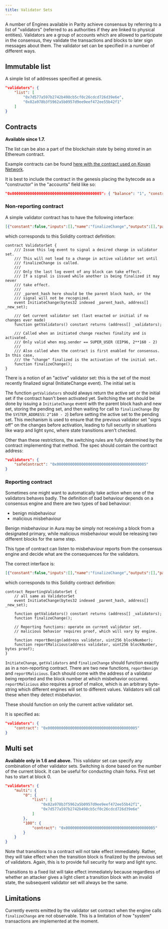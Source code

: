 ```yaml
---
title: Validator Sets
---
```


A number of Engines available in Parity achieve consensus by referring to a list of "validators" (referred to as authorities if they are linked to physical entities). Validators are a group of accounts which are allowed to participate in the consensus, they validate the transactions and blocks to later sign messages about them. The validator set can be specified in a number of different ways.

## Immutable list

A simple list of addresses specified at genesis.

```json
"validators": {
    "list": [
        "0x7d577a597b2742b498cb5cf0c26cdcd726d39e6e",
        "0x82a978b3f5962a5b0957d9ee9eef472ee55b42f1"
    ]
}
```

## Contracts
**Available since 1.7.**

The list can be also a part of the blockchain state by being stored in an Ethereum contract.

Example contracts can be found [here with the contract used on Kovan Network](https://github.com/parity-contracts/kovan-validator-set).

It is best to include the contract in the genesis placing the bytecode as a "constructor" in the "accounts" field like so:

```json
"0x0000000000000000000000000000000000000005": { "balance": "1", "constructor" : "0x..." }
```

### Non-reporting contract
A simple validator contract has to have the following interface:
```json
[{"constant":false,"inputs":[],"name":"finalizeChange","outputs":[],"payable":false,"type":"function"},{"constant":true,"inputs":[],"name":"getValidators","outputs":[{"name":"_validators","type":"address[]"}],"payable":false,"type":"function"},{"anonymous":false,"inputs":[{"indexed":true,"name":"_parent_hash","type":"bytes32"},{"indexed":false,"name":"_new_set","type":"address[]"}],"name":"InitiateChange","type":"event"}]
```

which corresponds to this Solidity contract definition:
```solidity
contract ValidatorSet {
    /// Issue this log event to signal a desired change in validator set.
    /// This will not lead to a change in active validator set until
    /// finalizeChange is called.
    ///
    /// Only the last log event of any block can take effect.
    /// If a signal is issued while another is being finalized it may never
    /// take effect.
    ///
    /// _parent_hash here should be the parent block hash, or the
    /// signal will not be recognized.
    event InitiateChange(bytes32 indexed _parent_hash, address[] _new_set);

    /// Get current validator set (last enacted or initial if no changes ever made)
    function getValidators() constant returns (address[] _validators);

    /// Called when an initiated change reaches finality and is activated.
    /// Only valid when msg.sender == SUPER_USER (EIP96, 2**160 - 2)
    ///
    /// Also called when the contract is first enabled for consensus. In this case,
    /// the "change" finalized is the activation of the initial set.
    function finalizeChange();
}
```

There is a notion of an "active" validator set: this is the set of the most recently finalized signal (InitiateChange event). The initial set is

The function `getValidators` should always return the active set or the initial set if the contract hasn't been activated yet.
Switching the set should be done by issuing a `InitiateChange` event with the parent block hash and new set, storing the pending set, and then waiting for call to `finalizeChange` (by the `SYSTEM_ADDRESS`: `2^160 - 2`) before setting the active set to the pending set. This mechanism is used to ensure that the previous validator set "signs off" on the changes before activation, leading to full security in situations like warp and light sync, where state transitions aren't checked.

Other than these restrictions, the switching rules are fully determined by the contract implementing that method. The spec should contain the contract address:

```json
"validators": {
    "safeContract": "0x0000000000000000000000000000000000000005"
}
```

### Reporting contract

Sometimes one might want to automatically take action when one of the validators behaves badly. The definition of bad behaviour depends on a consensus engine and there are two types of bad behaviour:
- benign misbehaviour
- malicious misbehaviour

Benign misbehaviour in Aura may be simply not receiving a block from a designated primary, while malicious misbehaviour would be releasing two different blocks for the same step.

This type of contract can listen to misbehaviour reports from the consensus engine and decide what are the consequences for the validators.

The correct interface is:
```json
[{"constant":false,"inputs":[],"name":"finalizeChange","outputs":[],"payable":false,"type":"function"},{"constant":true,"inputs":[],"name":"getValidators","outputs":[{"name":"_validators","type":"address[]"}],"payable":false,"type":"function"},{"constant":false,"inputs":[{"name":"validator","type":"address"},{"name":"blockNumber","type":"uint256"},{"name":"proof","type":"bytes"}],"name":"reportMalicious","outputs":[],"payable":false,"type":"function"},{"constant":false,"inputs":[{"name":"validator","type":"address"},{"name":"blockNumber","type":"uint256"}],"name":"reportBenign","outputs":[],"payable":false,"type":"function"},{"anonymous":false,"inputs":[{"indexed":true,"name":"_parent_hash","type":"bytes32"},{"indexed":false,"name":"_new_set","type":"address[]"}],"name":"InitiateChange","type":"event"}]
```

which corresponds to this Solidity contract definition:
```solidity
contract ReportingValidatorSet {
    // all same as ValidatorSet
    event InitiateChange(bytes32 indexed _parent_hash, address[] _new_set);

    function getValidators() constant returns (address[] _validators);
    function finalizeChange();

    // Reporting functions: operate on current validator set.
    // malicious behavior requires proof, which will vary by engine.

    function reportBenign(address validator, uint256 blockNumber);
    function reportMalicious(address validator, uint256 blockNumber, bytes proof);
}
```

`InitiateChange`, `getValidators` and `finalizeChange` should function exactly as in a non-reporting contract.
There are two new functions, `reportBenign` and `reportMalicious`. Each should come with the address of a validator being reported and the block number at which misbehavior occurred. `reportMalicious` also requires a proof of malice, which is an arbitrary byte-string which different engines will set to different values. Validators will call these when they detect misbehavior.

These should function on only the current active validator set.

It is specified as:

```json
"validators": {
    "contract": "0x0000000000000000000000000000000000000005"
}
```

## Multi set
**Available only in 1.6 and above.**
This validator set can specify any combination of other validator sets. Switching is done based on the number of the current block. It can be useful for conducting chain forks. First set has to start at block 0.

```json
"validators": {
    "multi": {
        "0": {
            "list": [
                "0x82a978b3f5962a5b0957d9ee9eef472ee55b42f1",
                "0x7d577a597b2742b498cb5cf0c26cdcd726d39e6e"
            ]
        },
        "100": {
            "contract": "0x0000000000000000000000000000000000000005"
        }
    }
}
```

Note that transitions to a contract will not take effect immediately. Rather, they will take effect when the transition block is finalized by the previous set of validators. Again, this is to provide full security for warp and light sync.

Transitions to a fixed list will take effect immediately because regardless of whether an attacker gives a light client a transition block with an invalid state, the subsequent validator set will always be the same.

## Limitations

Currently events emitted by the validator set contract when the engine calls `finalizeChange` are not
observable. This is a limitation of how "system" transactions are implemented at the moment.
